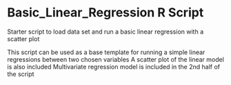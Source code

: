 # Basic_Linear_Regression R Script
Starter script to load data set and run a basic linear regression with a scatter plot

This script can be used as a base template for running a simple linear regressions between two chosen variables
A scatter plot of the linear model is also included
Multivariate regression model is included in the 2nd half of the script
